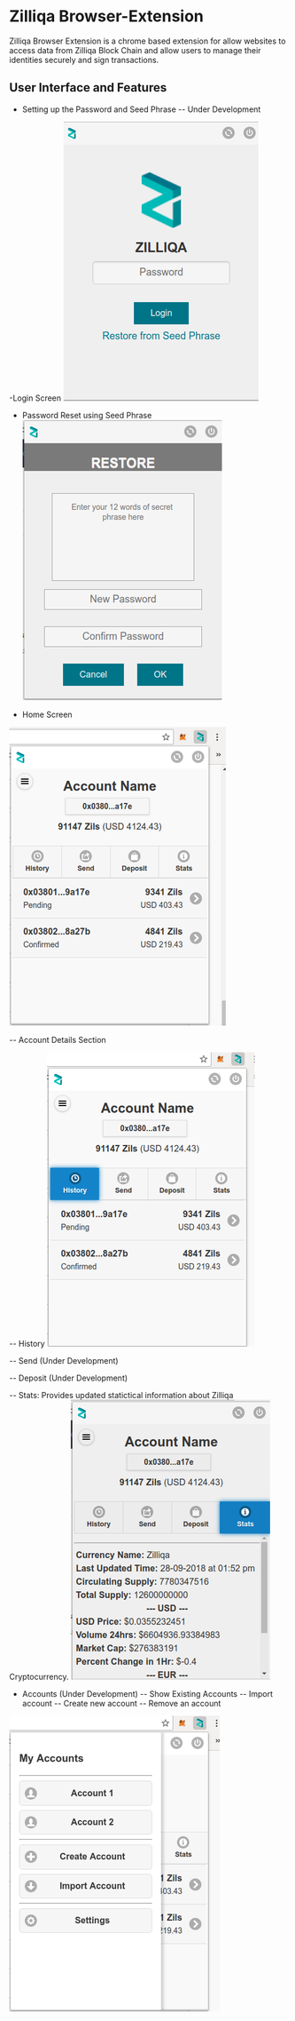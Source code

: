 # Zilliqa Browser-Extension

Zilliqa Browser Extension is a chrome based extension for allow websites to access data from Zilliqa Block Chain and allow users to
manage their identities securely and sign transactions.

## User Interface and Features

- Setting up the Password and Seed Phrase
-- Under Development
    
-Login Screen
![Login](docs/images/ext6.png)
    
- Password Reset using Seed Phrase
![Reset](docs/images/ext5.png)
    
- Home Screen
    
![Home](docs/images/ext1.png)
    
-- Account Details Section
        
-- History
![History](docs/images/ext4.png)
        
-- Send (Under Development)
        
-- Deposit (Under Development)
        
-- Stats: Provides updated statictical information about Zilliqa Cryptocurrency.
![Stats](docs/images/ext7.png)
    
- Accounts (Under Development)
-- Show Existing Accounts
-- Import account
-- Create new account
-- Remove an account
        
![Accounts](docs/images/ext2.png)
    


